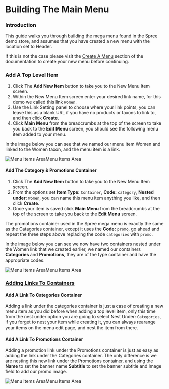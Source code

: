 # Building The Main Menu

### Introduction <a id="introduction"></a>

This guide walks you through building the mega menu found in the Spree demo store, and assumes that you have created a new menu with the location set to Header.

If this is not the case please visit the [Create A Menu](https://app.gitbook.com/@spark-solutions/s/spree-user-documentation/navigation/creating_a_new_menu) section of the documentation to create your new menu before continuing.

### Add A Top Level Item <a id="add-a-top-level-item"></a>

1. Click The **Add New Item** button to take you to the New Menu Item screen.
2. Within the New Menu Item screen enter your desired link name, for this demo we called this link `Women`.
3. Use the Link Setting panel to choose where your link points, you can leave this as a blank URL if you have no products or taxons to link to, and then click **Create**.
4. Click **Main Menu** from the breadcrumbs at the top of the screen to take you back to the **Edit Menu** screen, you should see the following menu item added to your menu.

In the image below you can see that we named our menu item Women and linked to the Women taxon, and the menu item is a link.

![Menu Items Area](https://guides.spreecommerce.org/static/d7f4f5a2ef4ba07fb273f7510c3f4e05/03ffe/women.jpg)Menu Items Area

#### Add The Category & Promotions Container <a id="add-the-category-promotions-container"></a>

1. Click The **Add New Item** button to take you to the New Menu Item screen.
2. From the options set **Item Type:** `Container`, **Code:** `category`, **Nested under:** `Women`, you can name this menu item anything you like, and then click **Create**.
3. Once your item is saved click **Main Menu** from the breadcrumbs at the top of the screen to take you back to the **Edit Menu** screen.

The promotions container used in the Spree mega menu is exactly the same as the Catagories container, except it uses the **Code:** `promo`, go ahead and repeat the three steps above replacing the code `categories` with `promo`.

In the image below you can see we now have two containers nested under the Women link that we created earlier, we named our containers **Categories** and **Promotions**, they are of the type container and have the appropriate codes.

![Menu Items Area](https://guides.spreecommerce.org/static/a631fec492a16ae107705da49316d956/03ffe/categories.jpg)Menu Items Area

### [Adding Links To Containers](https://guides.spreecommerce.org/user/navigation/building_the_main_menu.html#adding-links-to-containers) <a id="adding-links-to-containers"></a>

#### Add A Link To Categories Container <a id="add-a-link-to-categories-container"></a>

Adding a link under the categories container is just a case of creating a new menu item as you did before when adding a top level item, only this time from the nest under option you are going to select Nest Under: `Categories`, if you forget to nest your item while creating it, you can always rearange your items on the menu edit page, and nest the item from there.

#### Add A Link To Promotions Container <a id="add-a-link-to-promotions-container"></a>

Adding a promotion link under the Promotions container is just as easy as adding the link under the Categories container. The only difference is we are nesting this new link under the Promotions container, and using the **Name** to set the banner name **Subtitle** to set the banner subtitle and Image field to add our promo image.

![Menu Items Area](https://guides.spreecommerce.org/static/491043139ad0dcb9efc2010d1064598f/03ffe/links_added.jpg)Menu Items Area

